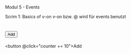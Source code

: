 Modul 5 - Events

Scrim 1: Basics of v-on
v-on bzw. @ wird für events benutzt

<button v-on:click="counter += 10">Add</button>
===
<button @click="counter += 10">Add</button>